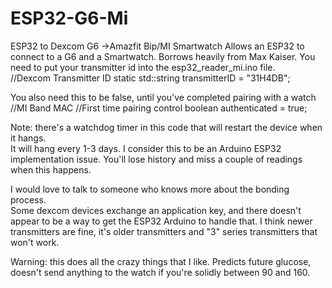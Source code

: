 # ESP32-G6-Mi
ESP32 to Dexcom G6 ->Amazfit Bip/MI Smartwatch
Allows an ESP32 to connect to a G6 and a Smartwatch.  Borrows heavily from Max Kaiser.
You need to put your transmitter id into the esp32_reader_mi.ino file.<br>
//Dexcom Transmitter ID
static std::string transmitterID = "31H4DB";

You also need this to be false, until you've completed pairing with a watch<br>
//MI Band MAC
//First time pairing control
boolean authenticated = true;

Note: there's a watchdog timer in this code that will restart the device when it hangs.  
It will hang every 1-3 days.  I consider this to be an Arduino ESP32 implementation issue.
You'll lose history and miss a couple of readings when this happens.

I would love to talk to someone who knows more about the bonding process.  
Some dexcom devices exchange an application key, and there doesn't appear to be a way to get the ESP32 Arduino to handle that.
I think newer transmitters are fine, it's older transmitters and "3" series transmitters that won't work.

Warning: this does all the crazy things that I like.  Predicts future glucose, doesn't send anything to the watch if you're solidly between 90 and 160.
